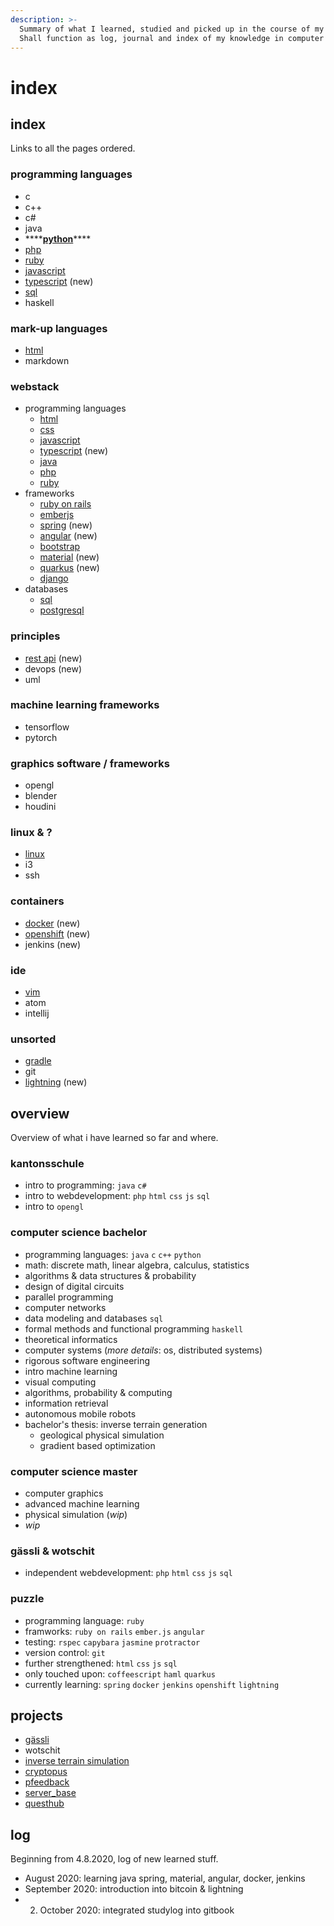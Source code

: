 ```yaml
---
description: >-
  Summary of what I learned, studied and picked up in the course of my life.
  Shall function as log, journal and index of my knowledge in computer science.
---
```


# index

## index

Links to all the pages ordered.

### programming languages

* c
* c++
* c\#
* java
* \*\*\*\*[**python**](content/technologies/interpreted-languages/python.md)\*\*\*\*
* [php](content/technologies/interpreted-languages/php.md)
* [ruby](content/technologies/interpreted-languages/ruby.md)
* [javascript](content/technologies/interpreted-languages/javascript.md)
* [typescript](content/technologies/interpreted-languages/typescript.md) \(new\)
* [sql](content/technologies/databases/sql.md)
* haskell

### mark-up languages

* [html](https://github.com/lucashabersaat/studylog/tree/fa64675b3c1fc8e3cf84f60154380b64723eca0e/technologies/html.md)
* markdown

### webstack

* programming languages
  * [html](https://github.com/lucashabersaat/studylog/tree/fa64675b3c1fc8e3cf84f60154380b64723eca0e/technologies/html.md)
  * [css](content/technologies/css.md)
  * [javascript](content/technologies/interpreted-languages/javascript.md)
  * [typescript](content/technologies/interpreted-languages/typescript.md) \(new\)
  * [java](https://github.com/lucashabersaat/studylog/tree/fa64675b3c1fc8e3cf84f60154380b64723eca0e/technologies/java.md)
  * [php](content/technologies/interpreted-languages/php.md)
  * [ruby](content/technologies/interpreted-languages/ruby.md)
* frameworks
  * [ruby on rails](content/technologies/web-frameworks/ruby_on_rails.md)
  * [emberjs](content/technologies/web-frameworks/emberjs.md)
  * [spring](content/technologies/web-frameworks/spring.md) \(new\)
  * [angular](content/technologies/web-frameworks/angular.md) \(new\)
  * [bootstrap](content/technologies/bootstrap.md)
  * [material](https://github.com/lucashabersaat/studylog/tree/fa64675b3c1fc8e3cf84f60154380b64723eca0e/material.md) \(new\)
  * [quarkus](https://github.com/lucashabersaat/studylog/tree/fa64675b3c1fc8e3cf84f60154380b64723eca0e/technilogies/quarkus.md) \(new\)
  * [django](content/technologies/web-frameworks/django.md)
* databases
  * [sql](content/technologies/databases/sql.md)
  * [postgresql](content/technologies/databases/postgresql.md)

### principles

* [rest api](content/technologies/web-frameworks/rest_api.md) \(new\)
* devops \(new\)
* uml

### machine learning frameworks

* tensorflow
* pytorch

### graphics software / frameworks

* opengl
* blender
* houdini

### linux & ?

* [linux](content/technologies/linux.md)
* i3
* ssh

### containers

* [docker](https://github.com/lucashabersaat/studylog/tree/fa64675b3c1fc8e3cf84f60154380b64723eca0e/docker.md) \(new\)
* [openshift](https://github.com/lucashabersaat/studylog/tree/fa64675b3c1fc8e3cf84f60154380b64723eca0e/openshift.md) \(new\)
* jenkins \(new\)

### ide

* [vim](content/technologies/vim.md)
* atom
* intellij

### unsorted

* [gradle](content/technologies/gradle.md)
* git
* [lightning](content/technologies/lightning.md) \(new\)

## overview

Overview of what i have learned so far and where.

### kantonsschule

* intro to programming: `java` `c#`
* intro to webdevelopment: `php` `html` `css` `js` `sql`
* intro to `opengl`

### computer science bachelor

* programming languages: `java` `c` `c++` `python`
* math: discrete math, linear algebra, calculus, statistics
* algorithms & data structures & probability
* design of digital circuits
* parallel programming
* computer networks
* data modeling and databases `sql`
* formal methods and functional programming `haskell`
* theoretical informatics
* computer systems \(_more details_: os, distributed systems\)
* rigorous software engineering
* intro machine learning
* visual computing
* algorithms, probability & computing
* information retrieval
* autonomous mobile robots
* bachelor's thesis: inverse terrain generation
  * geological physical simulation
  * gradient based optimization

### computer science master

* computer graphics
* advanced machine learning
* physical simulation \(_wip_\)
* _wip_

### gässli & wotschit

* independent webdevelopment: `php` `html` `css` `js` `sql`

### puzzle

* programming language: `ruby`
* framworks: `ruby on rails` `ember.js` `angular`
* testing: `rspec` `capybara` `jasmine` `protractor`
* version control: `git`
* further strengthened: `html` `css` `js` `sql`
* only touched upon: `coffeescript` `haml` `quarkus`
* currently learning: `spring` `docker` `jenkins` `openshift` `lightning`

## projects

* [gässli](content/projects/gaessli.md)
* wotschit
* [inverse terrain simulation](content/projects/inverse-terrain-simulation/)
* [cryptopus](content/projects/cryptopus.md)
* [pfeedback](content/projects/pfeedback.md)
* [server\_base](content/projects/server_base.md)
* [questhub](content/projects/questhub.md)

## log

Beginning from 4.8.2020, log of new learned stuff.

* August 2020: learning java spring, material, angular, docker, jenkins
* September 2020: introduction into bitcoin & lightning
* 2. October 2020: integrated studylog into gitbook

